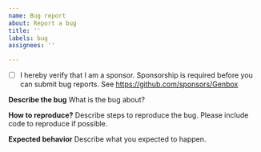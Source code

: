 ```yaml
---
name: Bug report
about: Report a bug
title: ''
labels: bug
assignees: ''

---
```


* [ ] I hereby verify that I am a sponsor.
Sponsorship is required before you can submit bug reports. See https://github.com/sponsors/Genbox

**Describe the bug**
What is the bug about?

**How to reproduce?**
Describe steps to reproduce the bug. Please include code to reproduce if possible.

**Expected behavior**
Describe what you expected to happen.
